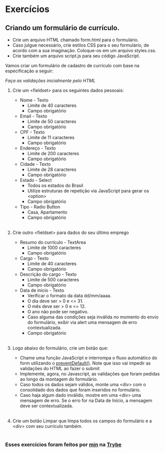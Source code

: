 # Exercícios

## Criando um formulário de currículo.

* Crie um arquivo HTML chamado form.html para o formulário.
* Caso julgue necessário, crie estilos CSS para o seu formulário, de acordo com a sua imaginação. Coloque-os em um arquivo styles.css.
* Crie também um arquivo script.js para seu código JavaScript.

Vamos criar um formulário de cadastro de currículo com base na especificação a seguir:

_Faça as validações inicialmente pelo HTML_

1. Crie um \<fieldset> para os seguintes dados pessoais:
   * Nome - Texto
     * Limite de 40 caracteres
     * Campo obrigatório
   * Email - Texto
     * Limite de 50 caracteres
     * Campo obrigatório
   * CPF - Texto
     * Limite de 11 caracteres
     * Campo obrigatório
   * Endereço - Texto
     * Limite de 200 caracteres
     * Campo obrigatório
   * Cidade - Texto
     * Limite de 28 caracteres
     * Campo obrigatório
   * Estado - Select
     * Todos os estados do Brasil
     * Utilize estruturas de repetição via JavaScript para gerar os \<option>
     * Campo obrigatório
   * Tipo - Radio Button
     * Casa, Apartamento
     * Campo obrigatório
<br><br>
2. Crie outro \<fieldset> para dados do seu último emprego

   * Resumo do currículo - TextArea
     * Limite de 1000 caracteres
     * Campo obrigatório
   * Cargo - Texto
     * Limite de 40 caracteres
     * Campo obrigatório
   * Descrição do cargo - Texto
     * Limite de 500 caracteres
     * Campo obrigatório
   * Data de início - Texto
     * Verificar o formato da data dd/mm/aaaa.
     * O dia deve ser > 0 e <= 31.
     * O mês deve ser > 0 e <= 12.
     * O ano não pode ser negativo.
     * Caso alguma das condições seja inválida no momento do envio do formulário, exibir via alert uma mensagem de erro contextualizada.
     * Campo obrigatório
<br><br>
3. Logo abaixo do formulário, crie um botão que:
   * Chame uma função JavaScript e interrompa o fluxo automático do form utilizando o [preventDefault()](https://developer.mozilla.org/pt-BR/docs/Web/API/Event/preventDefault). Note que isso vai impedir as validações do HTML ao fazer o submit
   * Implemente, agora, no Javascript, as validações que foram pedidas ao longo da montagem do formulário.
   * Caso todos os dados sejam válidos, monte uma \<div> com o consolidado dos dados que foram inseridos no formulário.
   * Caso haja algum dado inválido, mostre em uma \<div> uma mensagem de erro. Se o erro for na Data de Início, a mensagem deve ser contextualizada.
<br><br>
1. Crie um botão Limpar que limpa todos os campos do formulário e a \<div> com seu currículo também.
<br><br>
### Esses exercícios foram feitos por [min](https://www.linkedin.com/in/jonathan-r-andrade/) na [Trybe](https://www.betrybe.com/)
